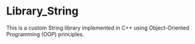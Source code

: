 # Library_String
This is a custom String library implemented in C++ using Object-Oriented Programming (OOP) principles.
